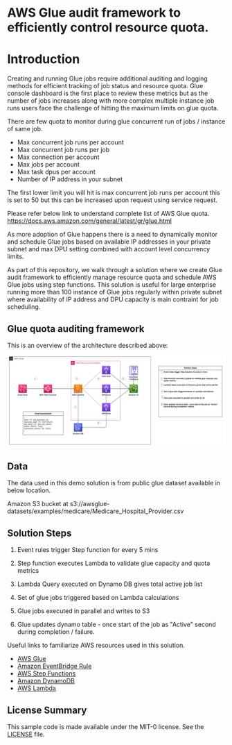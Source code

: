 
# AWS Glue audit framework to efficiently control resource quota.

# Introduction

Creating and running Glue jobs require additional auditing and logging methods for efficient tracking of job status and resource quota. Glue console dashboard is the first place to review these metrics but as the number of jobs increases along with more complex multiple instance job runs users face the challenge of hitting the maximum limits on glue quota.

There are few quota to monitor during glue concurrent run of jobs / instance of same job.

* Max concurrent job runs per account
* Max concurrent job runs per job
* Max connection per account
* Max jobs per account
* Max task dpus per account
* Number of IP address in your subnet

The first lower limit you will hit is max concurrent job runs per account this is set to 50 but this can be increased upon request using service request. 

Please refer below link to understand complete list of AWS Glue quota.
https://docs.aws.amazon.com/general/latest/gr/glue.html

As more adoption of Glue happens there is a need to dynamically monitor and schedule Glue jobs based on available IP addresses in your private subnet and max DPU setting combined with account level concurrency limits.

As part of this repository, we walk through a solution where we create Glue audit framework to efficiently manage resource quota and schedule AWS Glue jobs using step functions. This solution is useful for large enterprise running more than 100 instance of Glue jobs regularly within private subnet where availability of IP address and DPU capacity is main contraint for job scheduling.

## Glue quota auditing framework
This is an overview of the architecture described above: 

![GlueAuditFramework](img/glue_audit.PNG)


## Data
The data used in this demo solution is from public glue dataset available in below location.

Amazon S3 bucket at s3://awsglue-datasets/examples/medicare/Medicare_Hospital_Provider.csv

## Solution Steps

1. Event rules trigger Step function for every 5 mins

2. Step function executes Lambda to validate glue capacity and quota metrics

3. Lambda Query executed on Dynamo DB gives total active job list

4. Set of glue jobs triggered based on Lambda calculations

5. Glue jobs executed in parallel and writes to S3

6. Glue updates dynamo table - once start of the job as "Active" second during completion / failure.

Useful links to familiarize AWS resources used in this solution.

* [AWS Glue ](https://aws.amazon.com/glue/)
* [Amazon EventBridge Rule](https://docs.aws.amazon.com/eventbridge/latest/userguide/eb-create-rule-schedule.html)
* [AWS Step Functions](https://aws.amazon.com/step-functions/)
* [Amazon DynamoDB](https://aws.amazon.com/dynamodb/)
* [AWS Lambda](https://aws.amazon.com/lambda/)
​


 
## License Summary

This sample code is made available under the MIT-0 license. See the [LICENSE](LICENSE) file.